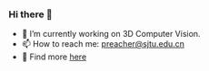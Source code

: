### Hi there 👋

- 🔭 I’m currently working on 3D Computer Vision.
- 📫 How to reach me: preacher@sjtu.edu.cn
- 🚙 Find more [here](https://northpointer.xyz)



